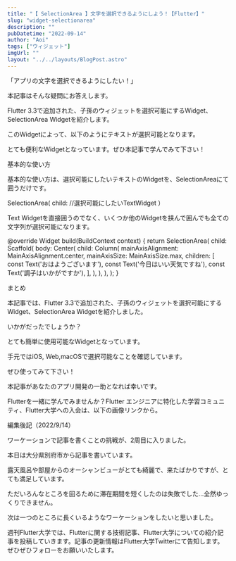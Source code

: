 ```yaml
---
title: "【 SelectionArea 】文字を選択できるようにしよう！【Flutter】"
slug: "widget-selectionarea"
description: ""
pubDatetime: "2022-09-14"
author: "Aoi"
tags: ["ウィジェット"]
imgUrl: ""
layout: "../../layouts/BlogPost.astro"
---
```



「アプリの文字を選択できるようにしたい！」



本記事はそんな疑問にお答えします。



Flutter 3.3で追加された、子孫のウィジェットを選択可能にするWidget、SelectionArea Widgetを紹介します。



このWidgetによって、以下のようにテキストが選択可能となります。







とても便利なWidgetとなっています。ぜひ本記事で学んでみて下さい！



基本的な使い方



基本的な使い方は、選択可能にしたいテキストのWidgetを、SelectionAreaにて囲うだけです。



SelectionArea(
  child: //選択可能にしたいTextWidget
）



Text Widgetを直接囲うのでなく、いくつか他のWidgetを挟んで囲んでも全ての文字列が選択可能になります。



  @override
  Widget build(BuildContext context) {
    return SelectionArea(
      child: Scaffold(
        body: Center(
          child: Column(
            mainAxisAlignment: MainAxisAlignment.center,
            mainAxisSize: MainAxisSize.max,
            children: [
              const Text('おはようございます'),
              const Text('今日はいい天気ですね'),
              const Text('調子はいかがですか'),
            ],
          ),
        ),
      ),
    );
  }







まとめ



本記事では、Flutter 3.3で追加された、子孫のウィジェットを選択可能にするWidget、SelectionArea Widgetを紹介しました。



いかがだったでしょうか？



とても簡単に使用可能なWidgetとなっています。



手元ではiOS, Web,macOSで選択可能なことを確認しています。



ぜひ使ってみて下さい！



本記事があなたのアプリ開発の一助となれば幸いです。




Flutterを一緒に学んでみませんか？Flutter エンジニアに特化した学習コミュニティ、Flutter大学への入会は、以下の画像リンクから。










編集後記（2022/9/14）




ワーケーションで記事を書くことの挑戦が、2周目に入りました。



本日は大分県別府市から記事を書いています。



露天風呂や部屋からのオーシャンビューがとても綺麗で、来たばかりですが、とても満足しています。



ただいろんなところを回るために滞在期間を短くしたのは失敗でした...全然ゆっくりできません。



次は一つのところに長くいるようなワーケーションをしたいと思いました。





週刊Flutter大学では、Flutterに関する技術記事、Flutter大学についての紹介記事を投稿していきます。記事の更新情報はFlutter大学Twitterにて告知します。ぜひぜひフォローをお願いいたします。

